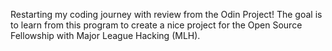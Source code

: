 Restarting my coding journey with review from the Odin Project! The goal is to learn from this program to create a nice project for the Open Source Fellowship with Major League Hacking (MLH).
